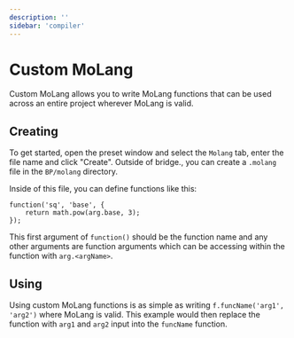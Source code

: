 ```yaml
---
description: ''
sidebar: 'compiler'
---
```


# Custom MoLang

Custom MoLang allows you to write MoLang functions that can be used across an entire project wherever MoLang is valid.

## Creating

To get started, open the preset window and select the `Molang` tab, enter the file name and click "Create". Outside of bridge., you can create a `.molang` file in the `BP/molang` directory.

Inside of this file, you can define functions like this:

```
function('sq', 'base', {
    return math.pow(arg.base, 3);
});
```

This first argument of `function()` should be the function name and any other arguments are function arguments which can be accessing within the function with `arg.<argName>`.

## Using

Using custom MoLang functions is as simple as writing `f.funcName('arg1', 'arg2')` where MoLang is valid. This example would then replace the function with `arg1` and `arg2` input into the `funcName` function.
